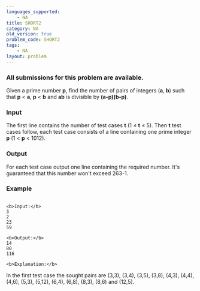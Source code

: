 ```yaml
---
languages_supported:
    - NA
title: SHORT2
category: NA
old_version: true
problem_code: SHORT2
tags:
    - NA
layout: problem
---
```

###  All submissions for this problem are available. 

Given a prime number **p**, find the number of pairs of integers (**a**, **b**) such that **p** < **a**, **p** < **b** and **ab** is divisible by **(a-p)(b-p)**.

### Input

The first line contains the number of test cases **t** (1 ≤ **t** ≤ 5). Then **t** test cases follow, each test case consists of a line containing one prime integer **p** (1 < **p** < 1012).

### Output

For each test case output one line containing the required number. It's guaranteed that this number won't exceed 263-1.

### Example

```

<b>Input:</b>
3
2
23
59

<b>Output:</b>
14
80
116

<b>Explanation:</b>

```
In the first test case the sought pairs are (3,3), (3,4), (3,5), (3,8), (4,3), (4,4), (4,6), (5,3), (5,12), (6,4), (6,8), (8,3), (8,6) and (12,5).